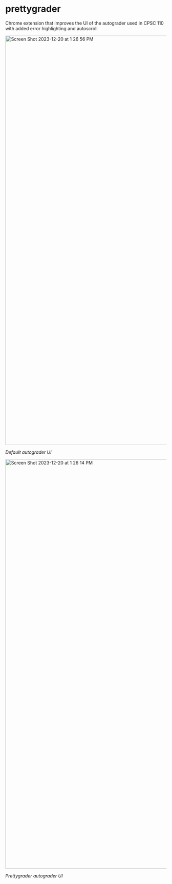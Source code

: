 # prettygrader
Chrome extension that improves the UI of the autograder used in CPSC 110 with added error highlighting and autoscroll

<img width="1280" alt="Screen Shot 2023-12-20 at 1 26 56 PM" src="https://github.com/alantensor/prettygrader/assets/65095476/b69fdbcd-c54c-4b70-a9f8-ac7a7393bd8b">

*Default autograder UI*

<img width="1280" alt="Screen Shot 2023-12-20 at 1 26 14 PM" src="https://github.com/alantensor/prettygrader/assets/65095476/b06b9ace-207d-46c8-826e-8d553f21e04a">

*Prettygrader autograder UI*
